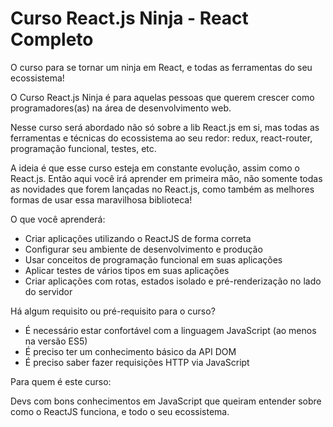 # Curso React.js Ninja - React Completo

O curso para se tornar um ninja em React, e todas as ferramentas do seu ecossistema!

O Curso React.js Ninja é para aquelas pessoas que querem crescer como programadores(as) na área de 
desenvolvimento web. 

Nesse curso será abordado não só sobre a lib React.js em si, mas todas as ferramentas e técnicas 
do ecossistema ao seu redor: redux, react-router, programação funcional, testes, etc.

A ideia é que esse curso esteja em constante evolução, assim como o React.js. Então aqui 
você irá aprender em primeira mão, não somente todas as novidades que forem lançadas no 
React.js, como também as melhores formas de usar essa maravilhosa biblioteca!

O que você aprenderá:

- Criar aplicações utilizando o ReactJS de forma correta
- Configurar seu ambiente de desenvolvimento e produção
- Usar conceitos de programação funcional em suas aplicações
- Aplicar testes de vários tipos em suas aplicações
- Criar aplicações com rotas, estados isolado e pré-renderização no lado do servidor

Há algum requisito ou pré-requisito para o curso?

- É necessário estar confortável com a linguagem JavaScript (ao menos na versão ES5)
- É preciso ter um conhecimento básico da API DOM
- É preciso saber fazer requisições HTTP via JavaScript

Para quem é este curso:

Devs com bons conhecimentos em JavaScript que queiram entender sobre como o ReactJS 
funciona, e todo o seu ecossistema.
